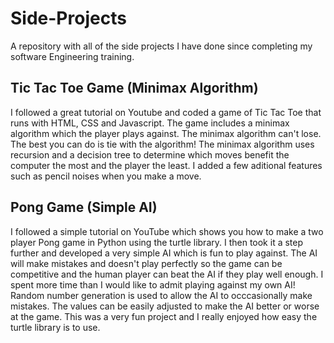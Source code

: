 # Side-Projects
A repository with all of the side projects I have done since completing my software Engineering training.

## Tic Tac Toe Game (Minimax Algorithm)
I followed a great tutorial on Youtube and coded a game of Tic Tac Toe that runs with HTML, CSS and Javascript. The game includes a minimax algorithm which the player plays against. The minimax algorithm can't lose. The best you can do is tie with the algorithm! The minimax algorithm uses recursion and a decision tree to determine which moves benefit the computer the most and the player the least. I added a few aditional features such as pencil noises when you make a move.

## Pong Game (Simple AI)
I followed a simple tutorial on YouTube which shows you how to make a two player Pong game in Python using the turtle library. I then took it a step further and developed a very simple AI which is fun to play against. The AI will make mistakes and doesn't play perfectly so the game can be competitive and the human player can beat the AI if they play well enough. I spent more time than I would like to admit playing against my own AI! Random number generation is used to allow the AI to occcasionally make mistakes. The values can be easily adjusted to make the AI better or worse at the game. This was a very fun project and I really enjoyed how easy the turtle library is to use.
